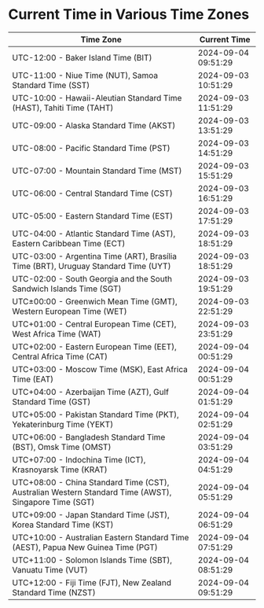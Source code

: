 # Current Time in Various Time Zones

| Time Zone | Current Time |
|-----------|--------------|
| UTC-12:00 - Baker Island Time (BIT) | 2024-09-04 09:51:29 |
| UTC-11:00 - Niue Time (NUT), Samoa Standard Time (SST) | 2024-09-03 10:51:29 |
| UTC-10:00 - Hawaii-Aleutian Standard Time (HAST), Tahiti Time (TAHT) | 2024-09-03 11:51:29 |
| UTC-09:00 - Alaska Standard Time (AKST) | 2024-09-03 13:51:29 |
| UTC-08:00 - Pacific Standard Time (PST) | 2024-09-03 14:51:29 |
| UTC-07:00 - Mountain Standard Time (MST) | 2024-09-03 15:51:29 |
| UTC-06:00 - Central Standard Time (CST) | 2024-09-03 16:51:29 |
| UTC-05:00 - Eastern Standard Time (EST) | 2024-09-03 17:51:29 |
| UTC-04:00 - Atlantic Standard Time (AST), Eastern Caribbean Time (ECT) | 2024-09-03 18:51:29 |
| UTC-03:00 - Argentina Time (ART), Brasília Time (BRT), Uruguay Standard Time (UYT) | 2024-09-03 18:51:29 |
| UTC-02:00 - South Georgia and the South Sandwich Islands Time (SGT) | 2024-09-03 19:51:29 |
| UTC±00:00 - Greenwich Mean Time (GMT), Western European Time (WET) | 2024-09-03 22:51:29 |
| UTC+01:00 - Central European Time (CET), West Africa Time (WAT) | 2024-09-03 23:51:29 |
| UTC+02:00 - Eastern European Time (EET), Central Africa Time (CAT) | 2024-09-04 00:51:29 |
| UTC+03:00 - Moscow Time (MSK), East Africa Time (EAT) | 2024-09-04 00:51:29 |
| UTC+04:00 - Azerbaijan Time (AZT), Gulf Standard Time (GST) | 2024-09-04 01:51:29 |
| UTC+05:00 - Pakistan Standard Time (PKT), Yekaterinburg Time (YEKT) | 2024-09-04 02:51:29 |
| UTC+06:00 - Bangladesh Standard Time (BST), Omsk Time (OMST) | 2024-09-04 03:51:29 |
| UTC+07:00 - Indochina Time (ICT), Krasnoyarsk Time (KRAT) | 2024-09-04 04:51:29 |
| UTC+08:00 - China Standard Time (CST), Australian Western Standard Time (AWST), Singapore Time (SGT) | 2024-09-04 05:51:29 |
| UTC+09:00 - Japan Standard Time (JST), Korea Standard Time (KST) | 2024-09-04 06:51:29 |
| UTC+10:00 - Australian Eastern Standard Time (AEST), Papua New Guinea Time (PGT) | 2024-09-04 07:51:29 |
| UTC+11:00 - Solomon Islands Time (SBT), Vanuatu Time (VUT) | 2024-09-04 08:51:29 |
| UTC+12:00 - Fiji Time (FJT), New Zealand Standard Time (NZST) | 2024-09-04 09:51:29 |
